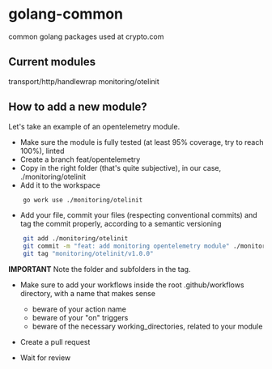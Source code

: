 # golang-common

common golang packages used at crypto.com

## Current modules

transport/http/handlewrap
monitoring/otelinit

## How to add a new module?

Let's take an example of an opentelemetry module.

- Make sure the module is fully tested (at least 95% coverage, try to reach 100%), linted
- Create a branch feat/opentelemetry
- Copy in the right folder (that's quite subjective), in our case, ./monitoring/otelinit
- Add it to the workspace

```bash
    go work use ./monitoring/otelinit
```

- Add your file, commit your files (respecting conventional commits) and tag the commit properly, according to a semantic versioning

```bash
    git add ./monitoring/otelinit
    git commit -m "feat: add monitoring opentelemetry module" ./monitoring/otelinit
    git tag "monitoring/otelinit/v1.0.0"
```

**IMPORTANT** Note the folder and subfolders in the tag.

- Make sure to add your workflows inside the root .github/workflows directory, with a name that makes sense
  - beware of your action name
  - beware of your "on" triggers
  - beware of the necessary working_directories, related to your module
  
- Create a pull request
- Wait for review
